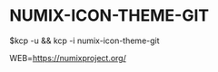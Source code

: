 NUMIX-ICON-THEME-GIT
====================

$kcp -u && kcp -i numix-icon-theme-git

WEB=https://numixproject.org/
